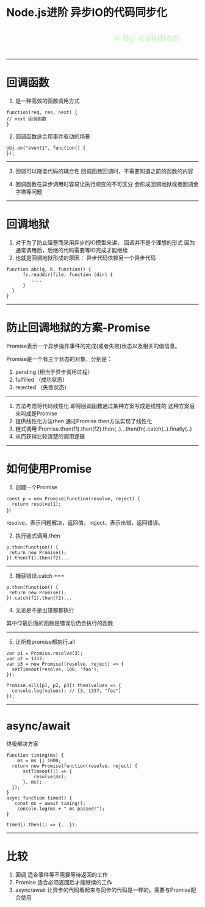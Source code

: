 <!--
$theme: gaia
template: gaia
-->


Node.js进阶
异步IO的代码同步化<p style="text-align:right;font-size:28px;margin-right:50px;color:#cFc;">:star: by calidion</p>
===
---
回调函数
===
1. 是一种高效的函数调用方式
```
function(req, res, next) {
// next 回调函数
}
```
2. 回调函数适合用事件驱动的场景
```
obj.on("event1", function() {
});
```

---

3. 回调可以降低代码的耦合性
回调函数回调时，不需要知道之前的函数的内容 

4. 回调函数在异步调用时容易让执行顺变的不可区分
会形成回调地狱或者回调金字塔等问题

---
回调地狱
===
1. 对于为了防止阻塞而采用异步的IO模型来讲，
回调并不是个理想的形式
因为通常调用后，后继的代码需要等IO完成才能继续
2. 也就是回调地狱形成的原因：
异步代码依赖另一个异步代码
```
function abc(q, b, function() {
      fs.readdir(file, function (dir) {
         ....
      }
  }
}
```
---
防止回调地狱的方案-Promise
===
Promise表示一个异步操作事件的完成(或者失败)状态以及相关的值信息。


Promise是一个有三个状态的对象，分别是：
1. pending (相当于异步调用过程）
2. fulfilled  （成功状态）
3. rejected  （失败状态）

---

1. 方法考虑将代码线性化
即将回调函数通过某种方案写成是线性的
这种方案后来叫成是Promise
2. 提供线性化方法then
通过Promise.then方法实现了线性化
3. 链式调用
Promise.then(f1).then(f2).then(..)...then(fn).catch(..).finally(..)
4. 从而获得比较清楚的调用逻辑

---
如何使用Promise
===
1. 创建一个Promise

```
const p = new Promise(function(resolve, reject) {
  return resolve(1);
}）
```
resolve，表示问题解决，返回值。
reject，表示出错，返回错误。

2. 执行链式调用.then

```
p.then(function() {
 return new Promise();
}).then(f1).then(f2)...
```
---
3. 捕获错误.catch
===
```
p.then(function() {
 return new Promise();
}).catch(f1).then(f2)...
```

4. 无论是不是出错都都执行

其中f2最后面的函数是错误后仍会执行的函数

---

5. 让所有promise都执行.all

```
var p1 = Promise.resolve(3);
var p2 = 1337;
var p3 = new Promise((resolve, reject) => {
  setTimeout(resolve, 100, 'foo');
}); 

Promise.all([p1, p2, p3]).then(values => { 
  console.log(values); // [3, 1337, "foo"] 
});
```

---
async/await
===
终极解决方案

```
function timing(ms) {
	ms = ms || 1000;
  return new Promise(function(resolve, reject) {
	  setTimeout(() => {
		  resolve(ms);
	  }, ms);
  });
}
async function timed() {
   const ms = await timing();
	console.log(ms + " ms passed!");
}

timed().then(() => {...});
```
---
比较
===
1. 回调
适合事件等不需要等待返回的工作
2. Promise
适合必须返回后才能继续的工作
3. async/await
让异步的代码看起来与同步的代码是一样的。需要与Promise配合使用













